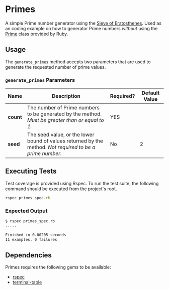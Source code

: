 # Primes
A simple Prime number generator using the [Sieve of Eratosthenes](http://en.wikipedia.org/wiki/Sieve_of_Eratosthenes). Used as
an coding example on how to generator Prime numbers _without_ using the [Prime](http://ruby-doc.org/stdlib-2.0.0/libdoc/prime/rdoc/Prime.html)
class provided by Ruby.

## Usage
The `generate_primes` method accepts two parameters that are used to generate the
requested number of prime values.

### `generate_primes` Parameters
| Name        | Description           | Required? | Default Value |
|-------------|-----------------------------|-----|-----|
| **count** | The number of Prime numbers to be generated by the method. _Must be greater than or equal to 1._ | YES | |
| **seed** | The seed value, or the lower bound of values returned by the method. _Not required to be a prime number._ | No | 2 |

## Executing Tests
Test coverage is provided using Rspec. To run the test suite, the following command
should be executed from the project's root.

```ruby
rspec primes_spec.rb
```

### Expected Output
```bash
$ rspec primes_spec.rb
.....

Finished in 0.00205 seconds
11 examples, 0 failures
```

## Dependencies
Primes requires the following gems to be available:

- [rspec](rubygems.org/gems/rspec)
- [terminal-table](rubygems.org/gems/terminal-table)
